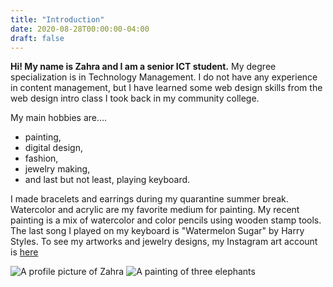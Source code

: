```yaml
---
title: "Introduction"
date: 2020-08-28T00:00:00-04:00
draft: false
---
```

**Hi! My name is Zahra and I am a senior ICT student.** My degree specialization is in Technology Management. I do not have any experience in content management, but I have learned some web design skills from the web design intro class I took back in my community college. 

My main hobbies are....
* painting,
* digital design,
* fashion,
* jewelry making,
* and last but not least, playing keyboard.

I made bracelets and earrings during my quarantine summer break. Watercolor and acrylic are my favorite medium for painting. My recent painting is a mix of watercolor and color pencils using wooden stamp tools. The last song I played on my keyboard is "Watermelon Sugar" by Harry Styles. To see my artworks and jewelry designs, my Instagram art account is [here](https://www.instagram.com/zizzlezazzle_art/)

![A profile picture of Zahra](https://inspiring-kilby-bb1bde.netlify.app/me1.jpg)
![A painting of three elephants](https://inspiring-kilby-bb1bde.netlify.app/painting.jpg)


